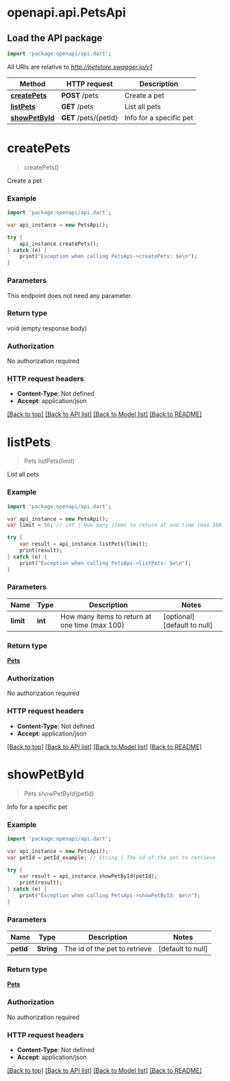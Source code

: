 # openapi.api.PetsApi

## Load the API package
```dart
import 'package:openapi/api.dart';
```

All URIs are relative to *http://petstore.swagger.io/v1*

Method | HTTP request | Description
------------- | ------------- | -------------
[**createPets**](PetsApi.md#createPets) | **POST** /pets | Create a pet
[**listPets**](PetsApi.md#listPets) | **GET** /pets | List all pets
[**showPetById**](PetsApi.md#showPetById) | **GET** /pets/{petId} | Info for a specific pet


# **createPets**
> createPets()

Create a pet

### Example 
```dart
import 'package:openapi/api.dart';

var api_instance = new PetsApi();

try { 
    api_instance.createPets();
} catch (e) {
    print("Exception when calling PetsApi->createPets: $e\n");
}
```

### Parameters
This endpoint does not need any parameter.

### Return type

void (empty response body)

### Authorization

No authorization required

### HTTP request headers

 - **Content-Type**: Not defined
 - **Accept**: application/json

[[Back to top]](#) [[Back to API list]](../README.md#documentation-for-api-endpoints) [[Back to Model list]](../README.md#documentation-for-models) [[Back to README]](../README.md)

# **listPets**
> Pets listPets(limit)

List all pets

### Example 
```dart
import 'package:openapi/api.dart';

var api_instance = new PetsApi();
var limit = 56; // int | How many items to return at one time (max 100)

try { 
    var result = api_instance.listPets(limit);
    print(result);
} catch (e) {
    print("Exception when calling PetsApi->listPets: $e\n");
}
```

### Parameters

Name | Type | Description  | Notes
------------- | ------------- | ------------- | -------------
 **limit** | **int**| How many items to return at one time (max 100) | [optional] [default to null]

### Return type

[**Pets**](Pets.md)

### Authorization

No authorization required

### HTTP request headers

 - **Content-Type**: Not defined
 - **Accept**: application/json

[[Back to top]](#) [[Back to API list]](../README.md#documentation-for-api-endpoints) [[Back to Model list]](../README.md#documentation-for-models) [[Back to README]](../README.md)

# **showPetById**
> Pets showPetById(petId)

Info for a specific pet

### Example 
```dart
import 'package:openapi/api.dart';

var api_instance = new PetsApi();
var petId = petId_example; // String | The id of the pet to retrieve

try { 
    var result = api_instance.showPetById(petId);
    print(result);
} catch (e) {
    print("Exception when calling PetsApi->showPetById: $e\n");
}
```

### Parameters

Name | Type | Description  | Notes
------------- | ------------- | ------------- | -------------
 **petId** | **String**| The id of the pet to retrieve | [default to null]

### Return type

[**Pets**](Pets.md)

### Authorization

No authorization required

### HTTP request headers

 - **Content-Type**: Not defined
 - **Accept**: application/json

[[Back to top]](#) [[Back to API list]](../README.md#documentation-for-api-endpoints) [[Back to Model list]](../README.md#documentation-for-models) [[Back to README]](../README.md)


